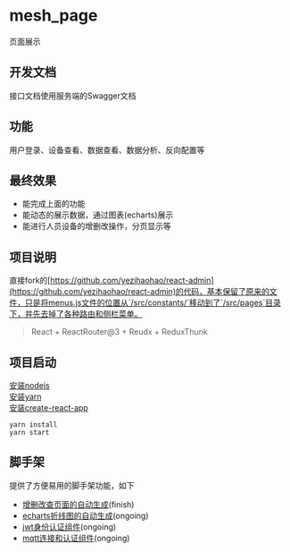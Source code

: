 # mesh_page
页面展示
## 开发文档
接口文档使用服务端的Swagger文档
## 功能
用户登录、设备查看、数据查看、数据分析、反向配置等
## 最终效果
- 能完成上面的功能
- 能动态的展示数据，通过图表(echarts)展示
- 能进行人员设备的增删改操作，分页显示等
## 项目说明
直接fork的[https://github.com/yezihaohao/react-admin](https://github.com/yezihaohao/react-admin)的代码，基本保留了原来的文件，只是将menus.js文件的位置从`/src/constants/`移动到了`/src/pages`目录下，并先去掉了各种路由和侧栏菜单。  

>React + ReactRouter@3 + Reudx + ReduxThunk
## 项目启动
[安装nodejs](https://nodejs.org/en/)  
[安装yarn](https://yarnpkg.com/en/docs/install)    
[安装create-react-app](https://www.npmjs.com/package/create-react-app)  
```
yarn install
yarn start
```

## 脚手架
提供了方便易用的脚手架功能，如下
- [增删改查页面的自动生成](list.md)(finish)
- [echarts折线图的自动生成](chart.md)(ongoing)
- [jwt身份认证组件](jwt.md)(ongoing)
- [mqtt连接和认证组件](mqtt.md)(ongoing)


